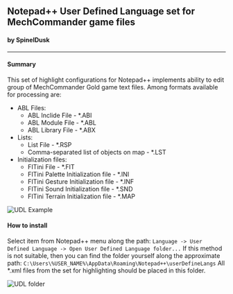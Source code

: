 ## Notepad++ User Defined Language set for MechCommander game files
#### by SpinelDusk
---
#### Summary
This set of highlight configurations for Notepad++ implements ability to edit group of MechCommander Gold game text files.
Among formats available for processing are:
- ABL Files:
	+ ABL Inclide File - \*.ABI
	+ ABL Module File - \*.ABL
	+ ABL Library File - \*.ABX
- Lists:
	+ List File - \*.RSP
	+ Comma-separated list of objects on map - \*.LST
- Initialization files:
	+ FITini File - \*.FIT
	+ FITini Palette Initialization file - \*.INI
	+ FITini Gesture Initialization file - \*.INF
	+ FITini Sound Initialization file - \*.SND
	+ FITini Terrain Initialization file - \*.MAP

![UDL Example](https://cdn.discordapp.com/attachments/717125280040353844/1001325137641099284/ExampleSyntax.png)

#### How to install
Select item from Notepad++ menu along the path:
```Language -> User Defined Language -> Open User Defined Language folder...```
If this method is not suitable, then you can find the folder yourself along the approximate path:
```C:\Users\%USER_NAME%\AppData\Roaming\Notepad++\userDefineLangs```
All \*.xml files from the set for highlighting should be placed in this folder.

![UDL folder](https://cdn.discordapp.com/attachments/717125280040353844/1001325156335091712/UDLf.png)